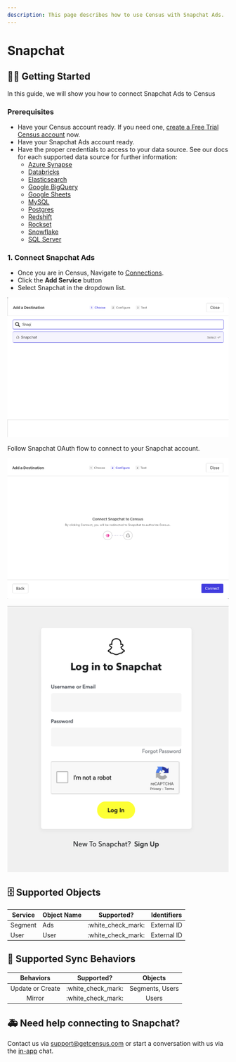 ```yaml
---
description: This page describes how to use Census with Snapchat Ads.
---
```


# Snapchat

## ​🏃‍♀️ Getting Started

In this guide, we will show you how to connect Snapchat Ads to Census

### Prerequisites

* Have your Census account ready. If you need one, [create a Free Trial Census account](https://app.getcensus.com/) now.
* Have your Snapchat Ads account ready.
* Have the proper credentials to access to your data source. See our docs for each supported data source for further information:
  * [Azure Synapse](../sources/azure-synapse.md)
  * [Databricks](https://docs.getcensus.com/sources/databricks)
  * [Elasticsearch](https://docs.getcensus.com/sources/elasticsearch)
  * [Google BigQuery](https://docs.getcensus.com/sources/google-bigquery)
  * [Google Sheets](https://docs.getcensus.com/sources/google-sheets)
  * [MySQL](https://docs.getcensus.com/sources/mysql)
  * [Postgres](https://docs.getcensus.com/sources/postgres)
  * [Redshift](https://docs.getcensus.com/sources/redshift)
  * [Rockset](https://docs.getcensus.com/sources/rockset)
  * [Snowflake](https://docs.getcensus.com/sources/snowflake)
  * [SQL Server](https://docs.getcensus.com/sources/sql-server)



### 1. Connect Snapchat Ads

* Once you are in Census, Navigate to [Connections](https://app.getcensus.com/connections).
* Click the **Add Service** button
* Select Snapchat in the dropdown list.

![](<../.gitbook/assets/Screen Shot 2022-04-25 at 4.22.56 PM.png>)



Follow Snapchat OAuth flow to connect to your Snapchat account.&#x20;

![](<../.gitbook/assets/Screen Shot 2022-04-25 at 4.23.12 PM.png>)

![](<../.gitbook/assets/Screen Shot 2022-04-25 at 4.23.34 PM.png>)















## 🗄 Supported Objects&#x20;

| Service | Object Name | Supported?           | Identifiers |
| ------- | ----------- | -------------------- | ----------- |
| Segment | Ads         | :white\_check\_mark: | External ID |
| User    | User        | :white\_check\_mark: | External ID |



## 🔄 Supported Sync Behaviors

|     Behaviors    |      Supported?      |     Objects    |
| :--------------: | :------------------: | :-------------: |
| Update or Create | :white\_check\_mark: | Segments, Users |
|      Mirror      | :white\_check\_mark: |      Users      |



## 🚑  Need help connecting to Snapchat?

Contact us via support@getcensus.com or start a conversation with us via the [in-app](https://app.getcensus.com/) chat.
